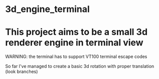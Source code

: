 # 3d_engine_terminal

# This project aims to be a small 3d renderer engine in terminal view
WARNING: the terminal has to support VT100 terminal escape codes 

So far I've managed to create a basic 3d rotation with proper translation (look branches)
